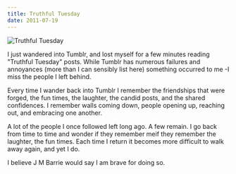 ```yaml
---
title: Truthful Tuesday
date: 2011-07-19
---
```


![Truthful Tuesday](https://source.unsplash.com/l7dbl-sUg3k/1600x900)

I just wandered into Tumblr, and lost myself for a few minutes reading "Truthful Tuesday" posts. While Tumblr has numerous failures and annoyances (more than I can sensibly list here) something occurred to me -I miss the people I left behind.

Every time I wander back into Tumblr I remember the friendships that were forged, the fun times, the laughter, the candid posts, and the shared confidences. I remember walls coming down, people opening up, reaching out, and embracing one another.

A lot of the people I once followed left long ago. A few remain. I go back from time to time and wonder if they remember meif they remember the laughter, the fun times. Each time I return it becomes more difficult to walk away again, and yet I do.

I believe J M Barrie would say I am brave for doing so.